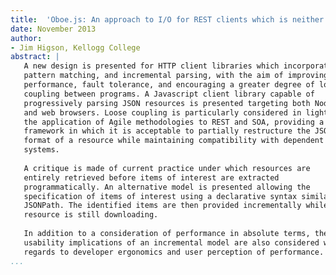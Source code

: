 ```yaml
---
title:  'Oboe.js: An approach to I/O for REST clients which is neither batch nor stream; nor SAX nor DOM'
date: November 2013
author:
- Jim Higson, Kellogg College
abstract: |
   A new design is presented for HTTP client libraries which incorporates HTTP streaming,
   pattern matching, and incremental parsing, with the aim of improving
   performance, fault tolerance, and encouraging a greater degree of loose
   coupling between programs. A Javascript client library capable of
   progressively parsing JSON resources is presented targeting both Node.js
   and web browsers. Loose coupling is particularly considered in light of
   the application of Agile methodologies to REST and SOA, providing a
   framework in which it is acceptable to partially restructure the JSON
   format of a resource while maintaining compatibility with dependent
   systems.
   
   A critique is made of current practice under which resources are
   entirely retrieved before items of interest are extracted
   programmatically. An alternative model is presented allowing the
   specification of items of interest using a declarative syntax similar to
   JSONPath. The identified items are then provided incrementally while the
   resource is still downloading.
      
   In addition to a consideration of performance in absolute terms, the
   usability implications of an incremental model are also considered with
   regards to developer ergonomics and user perception of performance.
...
```

